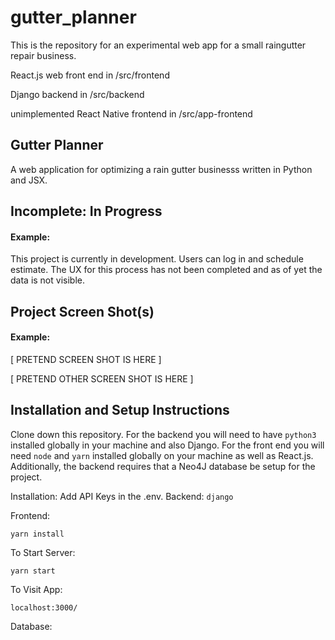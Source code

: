 # gutter_planner
This is the repository for an experimental web app for a small raingutter repair business.

React.js web front end in /src/frontend

Django backend in /src/backend

unimplemented React Native frontend in /src/app-frontend

## Gutter Planner
A web application for optimizing a rain gutter businesss written in Python and JSX. 

## Incomplete: In Progress

#### Example:

This project is currently in development. Users can log in and schedule estimate. The 
UX for this process has not been completed and as of yet the data is not visible. 

## Project Screen Shot(s)

#### Example:   

[ PRETEND SCREEN SHOT IS HERE ]

[ PRETEND OTHER SCREEN SHOT IS HERE ]

## Installation and Setup Instructions

Clone down this repository. For the backend you will need to have `python3` installed globally in your machine
and also Django. For the front end you will need `node` and `yarn` installed globally on your machine as well as
React.js. Additionally, the backend requires that a Neo4J database be setup for the project.

Installation:
Add API Keys in the .env. 
Backend:
`django`


Frontend:

`yarn install`  


To Start Server:

`yarn start`  

To Visit App:

`localhost:3000/`  

Database:


